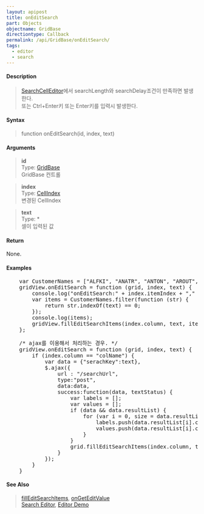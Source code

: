 ```yaml
---
layout: apipost
title: onEditSearch
part: Objects
objectname: GridBase
directiontype: Callback
permalink: /api/GridBase/onEditSearch/
tags:
  - editor
  - search
---
```



#### Description

> [SearchCellEditor](/api/types/SearchCellEditor/)에서 searchLength와 searchDelay조건이 만족하면 발생한다.  
> 또는 Ctrl+Enter키 또는 Enter키를 입력시 발생한다.

#### Syntax

> function onEditSearch(id, index, text)  

#### Arguments

> **id**  
> Type: [GridBase](/api/GridBase/)  
> GridBase 컨트롤  

> **index**  
> Type:  [CellIndex](/api/types/CellIndex/)  
> 변경된 CellIndex  

> **text**  
> Type: *  
> 셀이 입력된 값 

#### Return

None.

#### Examples 

<pre class="prettyprint">
    var CustomerNames = ["ALFKI", "ANATR", "ANTON", "AROUT", "BERGS", "BLAUS", "BLONP", "BOLID", "BONAP"];
    gridView.onEditSearch = function (grid, index, text) {
        console.log("onEditSearch:" + index.itemIndex + "," + index.column + ", " + text);
        var items = CustomerNames.filter(function (str) {
            return str.indexOf(text) == 0;
        });
        console.log(items);
        gridView.fillEditSearchItems(index.column, text, items);
    };

    /* ajax를 이용해서 처리하는 경우. */
    gridView.onEditSearch = function (grid, index, text) {
        if (index.column == "colName") {
            var data = {"serachKey":text},
            $.ajax({
                url : "/searchUrl",
                type:"post",
                data:data,
                success:function(data, textStatus) {
                    var labels = [];
                    var values = [];
                    if (data && data.resultList) {
                        for (var i = 0, size = data.resultList.length; i < size; i++) {
                            labels.push(data.resultList[i].codeName);
                            values.push(data.resultList[i].code);
                        }
                    }
                    grid.fillEditSearchItems(index.column, text, values, labels);
                }
            });
        }
    }
</pre>

#### See Also
> [fillEditSearchItems](/api/GridBase/fillEditSearchItems), [onGetEditValue](/api/GridBase/onGetEditValue)  
> [Search Editor](/tutorial/b7-10/), [Editor Demo](http://demo.realgrid.com/Demo/Editors)